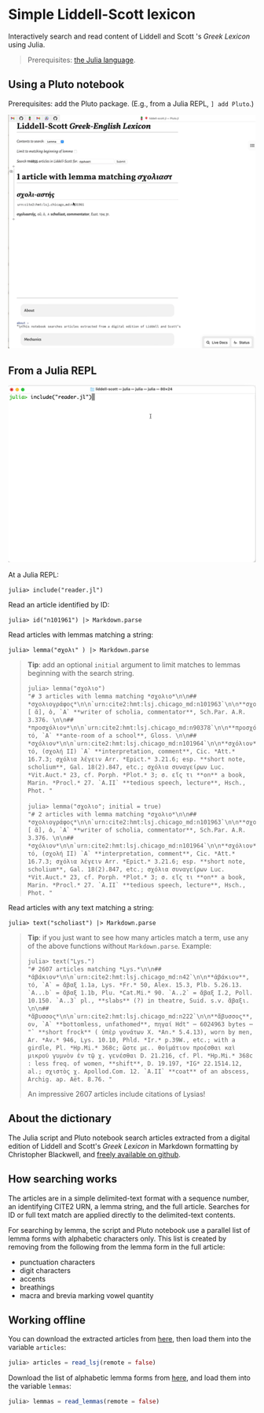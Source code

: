 # Simple Liddell-Scott lexicon

Interactively search and read content of Liddell and Scott 's *Greek Lexicon* using Julia.

> Prerequisites: [the Julia language](https://julialang.org/downloads/).


## Using a Pluto notebook

Prerequisites: add the Pluto package.  (E.g., from a Julia REPL, `] add Pluto`.)

![Notebook](./lsj-pluto.gif)


## From a Julia REPL


![REPL](./lsj-repl.gif)

At a Julia REPL:

```{julia}
julia> include("reader.jl")
```

Read an article identified by ID:


```{julia}
julia> id("n101961") |> Markdown.parse
```

Read articles with lemmas matching a string:

```{julia}
julia> lemma("σχολι" ) |> Markdown.parse
```
> **Tip**: add an optional `initial` argument to limit matches to lemmas beginning with the search string.
>
> ```{julia}
> julia> lemma("σχολιο")
> "# 3 articles with lemma matching *σχολιο*\n\n## *σχολιογράφος*\n\n`urn:cite2:hmt:lsj.chicago_md:n101963`\n\n**σχολιογράφος** [ ᾰ], ὁ, `A` **writer of scholia, commentator**, Sch.Par. A.R. 3.376. \n\n## *προσχόλιον*\n\n`urn:cite2:hmt:lsj.chicago_md:n90378`\n\n**προσχόλιον**, τό, `A` **ante-room of a school**, Gloss. \n\n## *σχόλιον*\n\n`urn:cite2:hmt:lsj.chicago_md:n101964`\n\n**σχόλιον**, τό, (σχολή II) `A` **interpretation, comment**, Cic. *Att.* 16.7.3; σχόλια λέγειν Arr. *Epict.* 3.21.6; esp. **short note, scholium**, Gal. 18(2).847, etc.; σχόλια συναγείρων Luc. *Vit.Auct.* 23, cf. Porph. *Plot.* 3; σ. εἴς τι **on** a book, Marin. *Procl.* 27. `A.II` **tedious speech, lecture**, Hsch., Phot. "
>
> julia> lemma("σχολιο"; initial = true)
> "# 2 articles with lemma matching *σχολιο*\n\n## *σχολιογράφος*\n\n`urn:cite2:hmt:lsj.chicago_md:n101963`\n\n**σχολιογράφος** [ ᾰ], ὁ, `A` **writer of scholia, commentator**, Sch.Par. A.R. 3.376. \n\n## *σχόλιον*\n\n`urn:cite2:hmt:lsj.chicago_md:n101964`\n\n**σχόλιον**, τό, (σχολή II) `A` **interpretation, comment**, Cic. *Att.* 16.7.3; σχόλια λέγειν Arr. *Epict.* 3.21.6; esp. **short note, scholium**, Gal. 18(2).847, etc.; σχόλια συναγείρων Luc. *Vit.Auct.* 23, cf. Porph. *Plot.* 3; σ. εἴς τι **on** a book, Marin. *Procl.* 27. `A.II` **tedious speech, lecture**, Hsch., Phot. "
> ```

Read articles with any text matching a string:

```{julia}
julia> text("scholiast") |> Markdown.parse
```

> **Tip**: if you just want to see how many articles match a term, use any of the above functions without `Markdown.parse`.  Example:
>
> ```{julia}
> julia> text("Lys.")
> "# 2607 articles matching *Lys.*\n\n## *ἀβάκιον*\n\n`urn:cite2:hmt:lsj.chicago_md:n42`\n\n**ἀβάκιον**, τό, `A` = ἄβαξ 1.1a, Lys. *Fr.* 50, Alex. 15.3, Plb. 5.26.13. `A...b` = ἄβαξ 1.1b, Plu. *Cat.Mi.* 90. `A..2` = ἄβαξ I.2, Poll. 10.150. `A..3` pl., **slabs** (?) in theatre, Suid. s.v. ἄβαξι. \n\n## *ἄβυσσος*\n\n`urn:cite2:hmt:lsj.chicago_md:n222`\n\n**ἄβυσσος**, ον, `A` **bottomless, unfathomed**, πηγαί Hdt" ⋯ 6024963 bytes ⋯ "` **short frock** ( ὑπὲρ γονάτων X. *An.* 5.4.13), worn by men, Ar. *Av.* 946, Lys. 10.10, Phld. *Ir.* p.39W., etc.; with a girdle, Pl. *Hp.Mi.* 368c; ὥστε με.. θοἰμάτιον προέσθαι καὶ μικροῦ γυμνὸν ἐν τῷ χ. γενέσθαι D. 21.216, cf. Pl. *Hp.Mi.* 368c : less freq. of women, **shift**, D. 19.197, *IG* 22.1514.12, al.; σχιστὸς χ. Apollod.Com. 12. `A.II` **coat** of an abscess, Archig. ap. Aët. 8.76. "
> ```
>
> An impressive 2607 articles include citations of Lysias!



    

## About the dictionary

The Julia script and Pluto notebook search articles extracted from a digital edition of Liddell and Scott's *Greek Lexicon* in Markdown formatting by Christopher Blackwell, and [freely available on github](https://github.com/Eumaeus/cite_lsj_cex).


## How searching works

The articles are in a simple delimited-text format with a sequence number, an identifying CITE2 URN, a lemma string, and the full article.  Searches for ID or full text match are applied directly to the delimited-text contents.

For searching by lemma, the script and Pluto notebook use a parallel list of lemma forms with alphabetic characters only. This list is created by removing from the following from the lemma form in the full article:

- punctuation characters
- digit characters
- accents
- breathings
- macra and brevia marking vowel quantity



## Working offline

You can download the extracted articles from [here](http://shot.holycross.edu/lexica/lsj-articles.cex), then load them into the variable `articles`:

```julia
julia> articles = read_lsj(remote = false)
```


Download the list of alphabetic lemma forms from [here](http://shot.holycross.edu/lexica/lsj-lemmas-alphabetic.txt), and load them into the variable `lemmas`:

```julia
julia> lemmas = read_lemmas(remote = false)
```